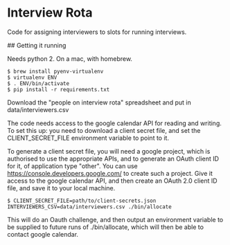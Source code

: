 # Interview Rota

Code for assigning interviewers to slots for running interviews.

## Getting it running

Needs python 2.  On a mac, with homebrew.

```
$ brew install pyenv-virtualenv
$ virtualenv ENV
$ . ENV/bin/activate
$ pip install -r requirements.txt
```

Download the "people on interview rota" spreadsheet and put in data/interviewers.csv

The code needs access to the google calendar API for reading and writing.  To
set this up: you need to download a client secret file, and set the
CLIENT_SECRET_FILE environment variable to point to it.

To generate a client secret file, you will need a google project, which is
authorised to use the appropriate APIs, and to generate an OAuth client ID for
it, of application type "other".  You can use
https://console.developers.google.com/ to create such a project.  Give it
access to the google calendar API, and then create an OAuth 2.0 client ID file,
and save it to your local machine.

```
$ CLIENT_SECRET_FILE=path/to/client-secrets.json INTERVIEWERS_CSV=data/interviewers.csv ./bin/allocate
```

This will do an Oauth challenge, and then output an environment variable to be
supplied to future runs of ./bin/allocate, which will then be able to contact
google calendar.
